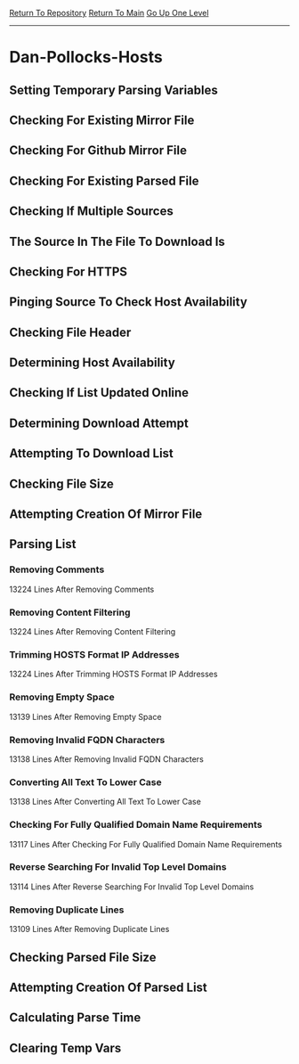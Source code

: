 [Return To Repository](https://github.com/deathbybandaid/piholeparser/)
[Return To Main](https://github.com/deathbybandaid/piholeparser/blob/master/RecentRunLogs/Mainlog.md)
[Go Up One Level](https://github.com/deathbybandaid/piholeparser/blob/master/RecentRunLogs/TopLevelScripts/30-Processing-Blacklists.md)
____________________________________
# Dan-Pollocks-Hosts
## Setting Temporary Parsing Variables
## Checking For Existing Mirror File
## Checking For Github Mirror File
## Checking For Existing Parsed File
## Checking If Multiple Sources
## The Source In The File To Download Is
## Checking For HTTPS
## Pinging Source To Check Host Availability
## Checking File Header
## Determining Host Availability
## Checking If List Updated Online
## Determining Download Attempt
## Attempting To Download List
## Checking File Size
## Attempting Creation Of Mirror File
## Parsing List
### Removing Comments
13224 Lines After Removing Comments
### Removing Content Filtering
13224 Lines After Removing Content Filtering
### Trimming HOSTS Format IP Addresses
13224 Lines After Trimming HOSTS Format IP Addresses
### Removing Empty Space
13139 Lines After Removing Empty Space
### Removing Invalid FQDN Characters
13138 Lines After Removing Invalid FQDN Characters
### Converting All Text To Lower Case
13138 Lines After Converting All Text To Lower Case
### Checking For Fully Qualified Domain Name Requirements
13117 Lines After Checking For Fully Qualified Domain Name Requirements
### Reverse Searching For Invalid Top Level Domains
13114 Lines After Reverse Searching For Invalid Top Level Domains
### Removing Duplicate Lines
13109 Lines After Removing Duplicate Lines
## Checking Parsed File Size
## Attempting Creation Of Parsed List
## Calculating Parse Time
## Clearing Temp Vars
